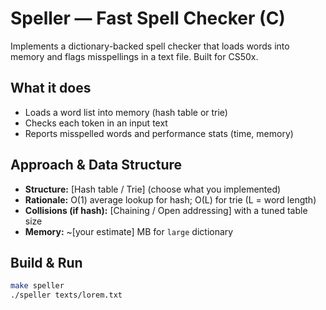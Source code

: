 # Speller — Fast Spell Checker (C)

Implements a dictionary-backed spell checker that loads words into memory and flags misspellings in a text file. Built for CS50x.

## What it does
- Loads a word list into memory (hash table or trie)
- Checks each token in an input text
- Reports misspelled words and performance stats (time, memory)

## Approach & Data Structure
- **Structure:** [Hash table / Trie] (choose what you implemented)
- **Rationale:** O(1) average lookup for hash; O(L) for trie (L = word length)
- **Collisions (if hash):** [Chaining / Open addressing] with a tuned table size
- **Memory:** ~[your estimate] MB for `large` dictionary

## Build & Run
```bash
make speller
./speller texts/lorem.txt
